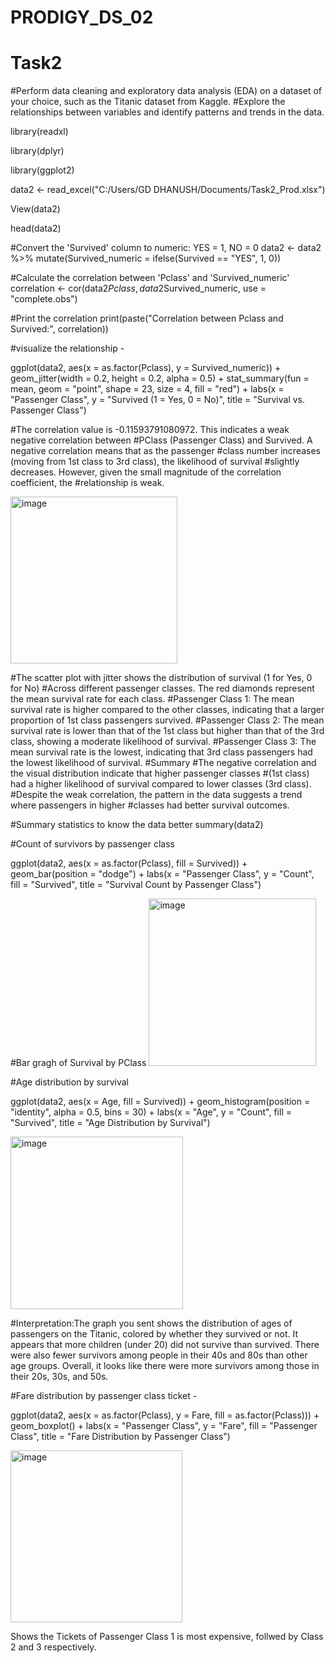 # PRODIGY_DS_02
# Task2 
#Perform data cleaning and exploratory data analysis (EDA) on a dataset of your choice, such as the Titanic dataset from Kaggle. 
#Explore the relationships between variables and identify patterns and trends in the data. 

library(readxl)

library(dplyr)

library(ggplot2)

data2 <- read_excel("C:/Users/GD DHANUSH/Documents/Task2_Prod.xlsx")

View(data2)

head(data2)

#Convert the 'Survived' column to numeric: YES = 1, NO = 0
data2 <- data2 %>%
  mutate(Survived_numeric = ifelse(Survived == "YES", 1, 0))

#Calculate the correlation between 'Pclass' and 'Survived_numeric'
correlation <- cor(data2$Pclass, data2$Survived_numeric, use = "complete.obs")

#Print the correlation
print(paste("Correlation between Pclass and Survived:", correlation))

#visualize the relationship - 

ggplot(data2, aes(x = as.factor(Pclass), y = Survived_numeric)) +
  geom_jitter(width = 0.2, height = 0.2, alpha = 0.5) +
  stat_summary(fun = mean, geom = "point", shape = 23, size = 4, fill = "red") +
  labs(x = "Passenger Class", y = "Survived (1 = Yes, 0 = No)",
       title = "Survival vs. Passenger Class") 
       
#The correlation value is -0.11593791080972. This indicates a weak negative correlation between 
#PClass (Passenger Class) and Survived. A negative correlation means that as the passenger 
#class number increases (moving from 1st class to 3rd class), the likelihood of survival 
#slightly decreases. However, given the small magnitude of the correlation coefficient, the 
#relationship is weak. 


<img width="267" alt="image" src="https://github.com/DhanushCU/PRODIGY_DS_02/assets/159162806/d70f4520-9254-4c96-b0b4-0f4261273026"> 

#The scatter plot with jitter shows the distribution of survival (1 for Yes, 0 for No) 
#Across different passenger classes. The red diamonds represent the mean survival rate for each class.
#Passenger Class 1: The mean survival rate is higher compared to the other classes, indicating that a larger proportion of 1st class passengers survived.
#Passenger Class 2: The mean survival rate is lower than that of the 1st class but higher than that of the 3rd class, showing a moderate likelihood of survival.
#Passenger Class 3: The mean survival rate is the lowest, indicating that 3rd class passengers had the lowest likelihood of survival.
#Summary
#The negative correlation and the visual distribution indicate that higher passenger classes 
#(1st class) had a higher likelihood of survival compared to lower classes (3rd class). 
#Despite the weak correlation, the pattern in the data suggests a trend where passengers in higher 
#classes had better survival outcomes. 


#Summary statistics to know the data better
summary(data2)

#Count of survivors by passenger class

ggplot(data2, aes(x = as.factor(Pclass), fill = Survived)) +
  geom_bar(position = "dodge") +
  labs(x = "Passenger Class", y = "Count", fill = "Survived",
       title = "Survival Count by Passenger Class")
       
#Bar gragh of Survival by PClass
<img width="268" alt="image" src="https://github.com/DhanushCU/PRODIGY_DS_02/assets/159162806/ed8005c8-a974-4d5e-b22c-e4b4373279f4">   


#Age distribution by survival

ggplot(data2, aes(x = Age, fill = Survived)) +
  geom_histogram(position = "identity", alpha = 0.5, bins = 30) +
  labs(x = "Age", y = "Count", fill = "Survived",
       title = "Age Distribution by Survival") 

<img width="276" alt="image" src="https://github.com/DhanushCU/PRODIGY_DS_02/assets/159162806/9c5b4ba3-e387-4a19-b959-eb551b2097e1">  

#Interpretation:The graph you sent shows the distribution of ages of passengers on the Titanic, colored by whether they survived or not. It appears that more children (under 20) did not survive than survived. 
There were also fewer survivors among people in their 40s and 80s than other age groups. Overall, it looks like there were more survivors among those in their 20s, 30s, and 50s. 


#Fare distribution by passenger class ticket -

ggplot(data2, aes(x = as.factor(Pclass), y = Fare, fill = as.factor(Pclass))) +
  geom_boxplot() +
  labs(x = "Passenger Class", y = "Fare", fill = "Passenger Class",
       title = "Fare Distribution by Passenger Class") 

<img width="275" alt="image" src="https://github.com/DhanushCU/PRODIGY_DS_02/assets/159162806/2bd63a92-7ba8-4d3e-a674-ae5a7d6b5e84">

Shows the Tickets of Passenger Class 1 is most expensive, follwed by Class 2 and 3 respectively. 
